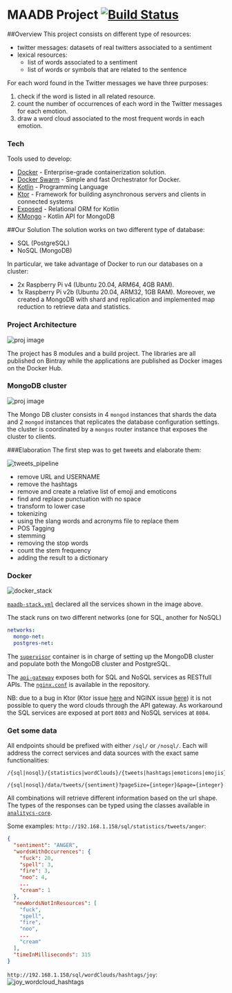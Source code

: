 # MAADB Project [![Build Status](https://travis-ci.org/lamba92/maadb-project.svg?branch=master)](https://travis-ci.org/lamba92/maadb-project)

##Overview
This project consists on different type of resources:
- twitter messages: datasets of real twitters associated to a sentiment
- lexical resources:
    - list of words associated to a sentiment
    - list of words or symbols that are related to the sentence

For each word found in the Twitter messages we have three purposes: 
1. check if the word is listed in all related resource.
2. count the number of occurrences of each word in the Twitter messages for each emotion.
3. draw a word cloud associated to the most frequent words in each emotion.

### Tech
Tools used to develop:

* [Docker] - Enterprise-grade containerization solution.
* [Docker Swarm] - Simple and fast Orchestrator for Docker.
* [Kotlin] - Programming Language
* [Ktor] - Framework for building asynchronous servers and clients in connected systems
* [Exposed] - Relational ORM for Kotlin
* [KMongo] - Kotlin API for MongoDB

##Our Solution
The solution works on two different type of database:

- SQL (PostgreSQL)
- NoSQL (MongoDB)

In particular, we take advantage of Docker to run our databases on a cluster:
 - 2x Raspberry Pi v4 (Ubuntu 20.04, ARM64, 4GB RAM).
 - 1x Raspberry Pi v2b (Ubuntu 20.04, ARM32, 1GB RAM).
Moreover, we created a MongoDB with shard and replication and implemented map reduction to retrieve data and statistics.

### Project Architecture

![proj image](assets/architettura-librerie-maadb.png)

The project has 8 modules and a build project. The libraries are all published on Bintray while the applications are 
published as Docker images on the Docker Hub.

### MongoDB cluster

![proj image](assets/mongo-cluster.png)

The Mongo DB cluster consists in 4 `mongod` instances that shards the data and 2 `mongod` instances that replicates 
the database configuration settings. the cluster is coordinated by a `mongos` router instance that exposes the cluster 
to clients.

###Elaboration
The first step was to get tweets and elaborate them:

![tweets_pipeline](assets/tweet-elaboration-pipeline.png)

- remove URL and USERNAME
- remove the hashtags
- remove and create a relative list of emoji and emoticons
- find and replace punctuation with no space
- transform to lower case
- tokenizing
- using the slang words and acronyms file to replace them
- POS Tagging
- stemming
- removing the stop words
- count the stem frequency
- adding the result to a dictionary

### Docker

![docker_stack](assets/raspi-stack.png)

[`maadb-stack.yml`](maadb-stack.yml) declared all the services shown in the image above. 

The stack runs on two different networks (one for SQL, another for NoSQL)
```yml
networks:
  mongo-net:
  postgres-net:
```
The [`supervisor`](maadb-stack.yml#L70-101) container is in charge of setting up the MongoDB cluster and populate both the MongoDB cluster and PostgreSQL. 

The [`api-gateway`](maadb-stack.yml#L107-204) exposes both for SQL and NoSQL services as RESTfull APIs. The [`nginx.conf`](nginx.conf) is available in the repository.

NB: due to a bug in Ktor (Ktor issue [here](https://github.com/ktorio/ktor/issues/1933) and NGINX issue [here](https://trac.nginx.org/nginx/ticket/2000)) it is not possible to query the word clouds through the API gateway. As workaround the SQL services are exposed at port `8083` and NoSQL services at `8084`.

### Get some data

All endpoints should be prefixed with either `/sql/` or `/nosql/`. Each will address the correct services and data sources with the exact same functionalities:

```
/{sql|nosql}/{statistics|wordClouds}/{tweets|hashtags|emoticons|emojis}/{sentiment}`

/{sql|nosql}/data/tweets/{sentiment}?pageSize={integer}&page={integer}
```

All combinations will retrieve different information based on the url shape. The types of the responses can be typed using the classes available in [`analitycs-core`](analytics-core/src/jvmMain/kotlin/edu/unito/maadb/sql/analytics/core/TweetsStatisticsResult.kt).

Some examples: 
`http://192.168.1.158/sql/statistics/tweets/anger`:
```json
{
  "sentiment": "ANGER",
  "wordsWithOccurrences": {
    "fuck": 20,
    "spell": 3,
    "fire": 3,
    "noo": 4,
    ...
    "cream": 1
  },
  "newWordsNotInResources": [
    "fuck",
    "spell",
    "fire",
    "noo",
    ...
    "cream"
  ],
  "timeInMilliseconds": 315
}
```
`http://192.168.1.158/sql/wordClouds/hashtags/joy`:
![joy_wordcloud_hashtags](assets/joy.png)

[Docker]: <https://www.docker.com>
[Docker Swarm]: <https://docs.docker.com/engine/swarm/>
[Kotlin]: <https://kotlinlang.org> 
[Ktor]: <https://ktor.io>
[Exposed]: <https://github.com/JetBrains/Exposed>
[KMongo]: <https://litote.org/kmongo>
